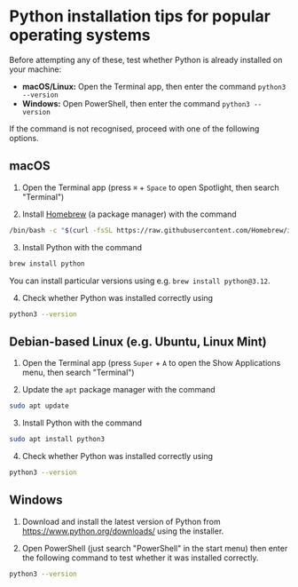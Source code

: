 # Python installation tips for popular operating systems
Before attempting any of these, test whether Python is already installed on your machine:
- **macOS/Linux:** Open the Terminal app, then enter the command `python3 --version`
- **Windows:** Open PowerShell, then enter the command `python3 --version`

If the command is not recognised, proceed with one of the following options.

## macOS
1. Open the Terminal app (press `⌘` + `Space` to open Spotlight, then search "Terminal")

2. Install [Homebrew](https://brew.sh/) (a package manager) with the command
```sh
/bin/bash -c "$(curl -fsSL https://raw.githubusercontent.com/Homebrew/install/HEAD/install.sh)"
```

3. Install Python with the command
```sh
brew install python
```

You can install particular versions using e.g. `brew install python@3.12`.

4. Check whether Python was installed correctly using
```sh
python3 --version
```


## Debian-based Linux (e.g. Ubuntu, Linux Mint)
1. Open the Terminal app (press `Super` + `A` to open the Show Applications menu, then search "Terminal")

2. Update the `apt` package manager with the command
```sh
sudo apt update
```

3. Install Python with the command
```sh
sudo apt install python3
```

4. Check whether Python was installed correctly using
```sh
python3 --version
```

## Windows
1. Download and install the latest version of Python from https://www.python.org/downloads/ using the installer.

2. Open PowerShell (just search "PowerShell" in the start menu) then enter the following command to test whether it was installed correctly.
```sh
python3 --version
```
